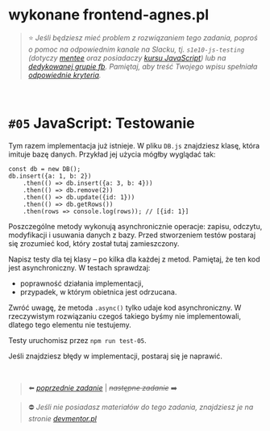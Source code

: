 # wykonane frontend-agnes.pl

> :star: *Jeśli będziesz mieć problem z rozwiązaniem tego zadania, poproś o pomoc na odpowiednim kanale na Slacku, tj. `s1e10-js-testing` (dotyczy [mentee](https://devmentor.pl/mentoring-javascript/) oraz posiadaczy [kursu JavaScript](https://devmentor.pl/p/javascript-for-beginners/)) lub na [dedykowanej grupie fb](https://www.facebook.com/groups/155234921740033). Pamiętaj, aby treść Twojego wpisu spełniała [odpowiednie kryteria](https://devmentor.pl/jak-prosic-o-pomoc/).*

&nbsp;

# `#05` JavaScript: Testowanie


Tym razem implementacja już istnieje. W pliku `DB.js` znajdziesz klasę, która imituje bazę danych. Przykład jej użycia mógłby wyglądać tak:
```
const db = new DB();
db.insert({a: 1, b: 2})
    .then(() => db.insert({a: 3, b: 4}))
    .then(() => db.remove(2))
    .then(() => db.update({id: 1}))
    .then(() => db.getRows())
    .then(rows => console.log(rows)); // [{id: 1}]
```

Poszczególne metody wykonują asynchronicznie operacje: zapisu, odczytu, modyfikacji i usuwania danych z bazy. Przed stworzeniem testów postaraj się zrozumieć kod, który został tutaj zamieszczony.

Napisz testy dla tej klasy – po kilka dla każdej z metod. Pamiętaj, że ten kod jest asynchroniczny. W testach sprawdzaj:
- poprawność działania implementacji,
- przypadek, w którym obietnica jest odrzucana.

Zwróć uwagę, że metoda `.async()` tylko udaje kod asynchroniczny. W rzeczywistym rozwiązaniu czegoś takiego byśmy nie implementowali, dlatego tego elementu nie testujemy.

Testy uruchomisz przez `npm run test-05`.

Jeśli znajdziesz błędy w implementacji, postaraj się je naprawić.


&nbsp;

> :arrow_left: [*poprzednie zadanie*](./../04) | ~~*następne zadanie*~~ :arrow_right:

> :no_entry: *Jeśli nie posiadasz materiałów do tego zadania, znajdziesz je na stronie [devmentor.pl](https://devmentor.pl/p/js-basics/)*
